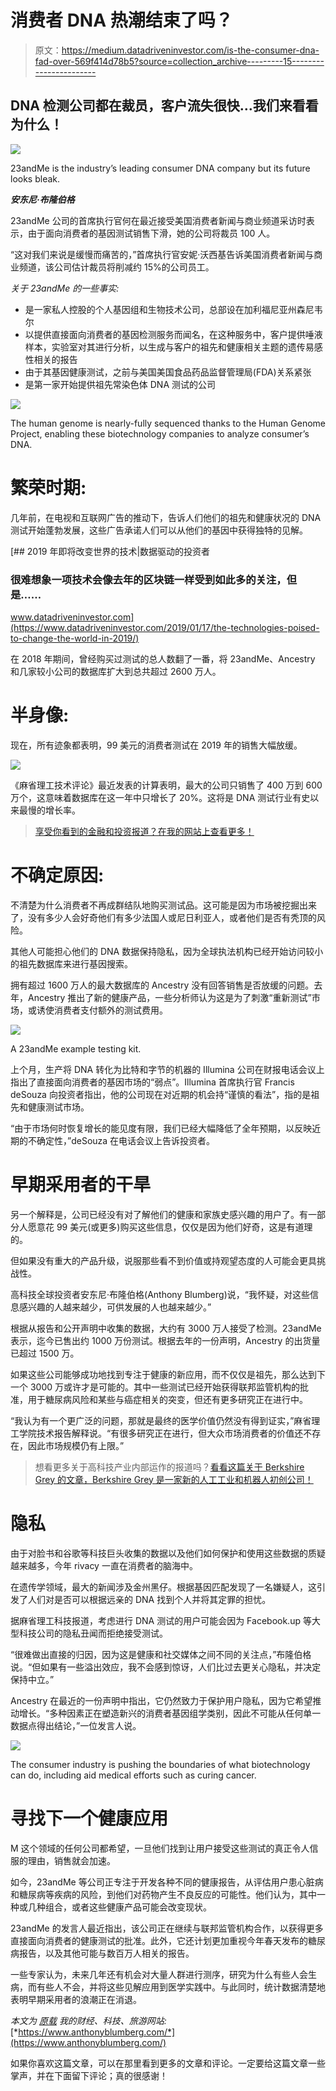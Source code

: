 # 消费者 DNA 热潮结束了吗？

> 原文：<https://medium.datadriveninvestor.com/is-the-consumer-dna-fad-over-569f414d78b5?source=collection_archive---------15----------------------->

## DNA 检测公司都在裁员，客户流失很快…我们来看看为什么！

![](img/2fc1fef13ba5cfc50b22e88850d3c8e2.png)

23andMe is the industry’s leading consumer DNA company but its future looks bleak.

***安东尼·布隆伯格***

23andMe 公司的首席执行官何在最近接受美国消费者新闻与商业频道采访时表示，由于面向消费者的基因测试销售下滑，她的公司将裁员 100 人。

“这对我们来说是缓慢而痛苦的，”首席执行官安妮·沃西基告诉美国消费者新闻与商业频道，该公司估计裁员将削减约 15%的公司员工。

*关于 23andMe 的一些事实:*

*   是一家私人控股的个人基因组和生物技术公司，总部设在加利福尼亚州森尼韦尔
*   以提供直接面向消费者的基因检测服务而闻名，在这种服务中，客户提供唾液样本，实验室对其进行分析，以生成与客户的祖先和健康相关主题的遗传易感性相关的报告
*   由于其基因健康测试，之前与美国美国食品药品监督管理局(FDA)关系紧张
*   是第一家开始提供祖先常染色体 DNA 测试的公司

![](img/0151165f0aad993a998d137b243a28f7.png)

The human genome is nearly-fully sequenced thanks to the Human Genome Project, enabling these biotechnology companies to analyze consumer’s DNA.

# 繁荣时期:

几年前，在电视和互联网广告的推动下，告诉人们他们的祖先和健康状况的 DNA 测试开始蓬勃发展，这些广告承诺人们可以从他们的基因中获得独特的见解。

[](https://www.datadriveninvestor.com/2019/01/17/the-technologies-poised-to-change-the-world-in-2019/) [## 2019 年即将改变世界的技术|数据驱动的投资者

### 很难想象一项技术会像去年的区块链一样受到如此多的关注，但是……

www.datadriveninvestor.com](https://www.datadriveninvestor.com/2019/01/17/the-technologies-poised-to-change-the-world-in-2019/) 

在 2018 年期间，曾经购买过测试的总人数翻了一番，将 23andMe、Ancestry 和几家较小公司的数据库扩大到总共超过 2600 万人。

# 半身像:

现在，所有迹象都表明，99 美元的消费者测试在 2019 年的销售大幅放缓。

![](img/6d9a1239bd9539475f7ea10717146a8b.png)

《麻省理工技术评论》最近发表的计算表明，最大的公司只销售了 400 万到 600 万个，这意味着数据库在这一年中只增长了 20%。这将是 DNA 测试行业有史以来最慢的增长率。

> [享受你看到的金融和投资报道？在我的网站上查看更多！](https://www.anthonyblumberg.com/)

# 不确定原因:

不清楚为什么消费者不再成群结队地购买测试品。这可能是因为市场被挖掘出来了，没有多少人会好奇他们有多少法国人或尼日利亚人，或者他们是否有秃顶的风险。

其他人可能担心他们的 DNA 数据保持隐私，因为全球执法机构已经开始访问较小的祖先数据库来进行基因搜索。

拥有超过 1600 万人的最大数据库的 Ancestry 没有回答销售是否放缓的问题。去年，Ancestry 推出了新的健康产品，一些分析师认为这是为了刺激“重新测试”市场，或诱使消费者支付额外的测试费用。

![](img/f68d3c4e08e6c199321feb49356060a9.png)

A 23andMe example testing kit.

上个月，生产将 DNA 转化为比特和字节的机器的 Illumina 公司在财报电话会议上指出了直接面向消费者的基因市场的“弱点”。Illumina 首席执行官 Francis deSouza 向投资者指出，他的公司现在对近期的机会持“谨慎的看法”，指的是祖先和健康测试市场。

“由于市场何时恢复增长的能见度有限，我们已经大幅降低了全年预期，以反映近期的不确定性，”deSouza 在电话会议上告诉投资者。

# 早期采用者的干旱

另一个解释是，公司已经没有对了解他们的健康和家族史感兴趣的用户了。有一部分人愿意花 99 美元(或更多)购买这些信息，仅仅是因为他们好奇，这是有道理的。

但如果没有重大的产品升级，说服那些看不到价值或持观望态度的人可能会更具挑战性。

高科技全球投资者安东尼·布隆伯格(Anthony Blumberg)说，“我怀疑，对这些信息感兴趣的人越来越少，可供发展的人也越来越少。”

根据从报告和公开声明中收集的数据，大约有 3000 万人接受了检测。23andMe 表示，迄今已售出约 1000 万份测试。根据去年的一份声明，Ancestry 的出货量已超过 1500 万。

如果这些公司能够成功地找到专注于健康的新应用，而不仅仅是祖先，那么达到下一个 3000 万或许才是可能的。其中一些测试已经开始获得联邦监管机构的批准，用于糖尿病风险和某些与癌症相关的突变，但还有更多研究正在进行中。

“我认为有一个更广泛的问题，那就是最终的医学价值仍然没有得到证实，”麻省理工学院技术报告解释说。“有很多研究正在进行，但大众市场消费者的价值还不存在，因此市场规模仍有上限。”

> 想看更多关于高科技产业内部运作的报道吗？[看看这篇关于 Berkshire Grey 的文章，Berkshire Grey 是一家新的人工工业和机器人初创公司！](https://www.anthonyblumberg.com/blog/the-robots-are-coming-new-robotics-and-ai-startup-raises-hundreds-of-millions-to-automate-jobs)

# 隐私

由于对脸书和谷歌等科技巨头收集的数据以及他们如何保护和使用这些数据的质疑越来越多，今年 rivacy 一直在消费者的脑海中。

在遗传学领域，最大的新闻涉及金州黑仔。根据基因匹配发现了一名嫌疑人，这引发了人们对是否可以根据远亲的 DNA 找到个人并将其定罪的担忧。

据麻省理工科技报道，考虑进行 DNA 测试的用户可能会因为 Facebook.up 等大型科技公司的隐私丑闻而拒绝接受测试。

“很难做出直接的归因，因为这是健康和社交媒体之间不同的关注点，”布隆伯格说。“但如果有一些溢出效应，我不会感到惊讶，人们比过去更关心隐私，并决定保持中立。”

Ancestry 在最近的一份声明中指出，它仍然致力于保护用户隐私，因为它希望推动增长。“多种因素正在塑造新兴的消费者基因组学类别，因此不可能从任何单一数据点得出结论，”一位发言人说。

![](img/4e57fc9991c0875811fe66ff2f63efee.png)

The consumer industry is pushing the boundaries of what biotechnology can do, including aid medical efforts such as curing cancer.

# 寻找下一个健康应用

M 这个领域的任何公司都希望，一旦他们找到让用户接受这些测试的真正令人信服的理由，销售就会加速。

如今，23andMe 等公司正专注于开发各种不同的健康报告，从评估用户患心脏病和糖尿病等疾病的风险，到他们对药物产生不良反应的可能性。他们认为，其中一种或几种组合，或者这些健康产品可能会改变现状。

23andMe 的发言人最近指出，该公司正在继续与联邦监管机构合作，以获得更多直接面向消费者的健康测试的批准。此外，它还计划更加重视今年春天发布的糖尿病报告，以及其他可能与数百万人相关的报告。

一些专家认为，未来几年还有机会对大量人群进行测序，研究为什么有些人会生病，而有些人不会，并将这些见解应用到医学实践中。与此同时，统计数据清楚地表明早期采用者的浪潮正在消退。

*本文为* [*原载*](http://www.anthonyblumberg.com/blog/is-the-consumer-dna-fad-over) *我的财经、科技、旅游网站:*[*https://www.anthonyblumberg.com/*](https://www.anthonyblumberg.com/)

如果你喜欢这篇文章，可以在那里看到更多的文章和评论。一定要给这篇文章一些掌声，并在下面留下评论；真的很感谢！